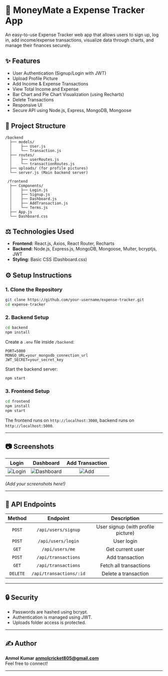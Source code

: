 # 💸 MoneyMate a Expense Tracker App

An easy-to-use Expense Tracker web app that allows users to sign up, log in, add income/expense transactions, visualize data through charts, and manage their finances securely.

## ✨ Features
- User Authentication (Signup/Login with JWT)
- Upload Profile Picture
- Add Income & Expense Transactions
- View Total Income and Expense
- Bar Chart and Pie Chart Visualization (using Recharts)
- Delete Transactions
- Responsive UI
- Secure API using Node.js, Express, MongoDB, Mongoose

## 📁 Project Structure
```
/backend
  ├── models/
  │    ├── User.js
  │    └── Transaction.js
  ├── routes/
  │    ├── userRoutes.js
  │    └── transactionRoutes.js
  ├── uploads/ (for profile pictures)
  └── server.js (Main backend server)

 /frontend
  ├── Components/
  │    ├── Login.js
  │    ├── Signup.js
  │    ├── Dashboard.js
  │    ├── AddTransaction.js
  │    └── Terms.js
  ├── App.js
  └── Dashboard.css
```

## ⚖️ Technologies Used
- **Frontend:** React.js, Axios, React Router, Recharts
- **Backend:** Node.js, Express.js, MongoDB, Mongoose, Multer, bcryptjs, JWT
- **Styling:** Basic CSS (Dashboard.css)

## ⚙️ Setup Instructions

### 1. Clone the Repository
```bash
git clone https://github.com/your-username/expense-tracker.git
cd expense-tracker
```

### 2. Backend Setup
```bash
cd backend
npm install
```
Create a `.env` file inside `/backend`:
```plaintext
PORT=5000
MONGO_URL=your_mongodb_connection_url
JWT_SECRET=your_secret_key
```

Start the backend server:
```bash
npm start
```

### 3. Frontend Setup
```bash
cd frontend
npm install
npm start
```

The frontend runs on `http://localhost:3000`, backend runs on `http://localhost:5000`.

---

## 📷 Screenshots
| Login | Dashboard | Add Transaction |
|:-----:|:---------:|:----------------:|
| ![Login](screenshot-login.png) | ![Dashboard](screenshot-dashboard.png) | ![Add](screenshot-add.png) |

*(Add your screenshots here!)*

---

## 🚀 API Endpoints
| Method | Endpoint | Description |
|:------:|:--------:|:-----------:|
| `POST` | `/api/users/signup` | User signup (with profile picture) |
| `POST` | `/api/users/login` | User login |
| `GET`  | `/api/users/me` | Get current user |
| `POST` | `/api/transactions` | Add transaction |
| `GET`  | `/api/transactions` | Fetch all transactions |
| `DELETE` | `/api/transactions/:id` | Delete a transaction |

---

## 🔒 Security
- Passwords are hashed using bcrypt.
- Authentication is managed using JWT.
- Uploads folder access is protected.
  
---

## ✍️ Author
**Anmol Kumar** 
**anmolcricket805@gmail.com**  
Feel free to connect!

---

